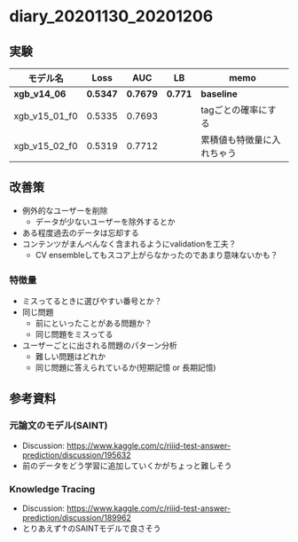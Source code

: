 # diary_20201130_20201206

## 実験
|モデル名|Loss|AUC|LB|memo|
|--|--|--|--|--|
|__xgb_v14_06__|__0.5347__|__0.7679__|__0.771__|__baseline__|
|xgb_v15_01_f0|0.5335|0.7693||tagごとの確率にする|
|xgb_v15_02_f0|0.5319|0.7712||累積値も特徴量に入れちゃう|

## 改善策
- 例外的なユーザーを削除
  - データが少ないユーザーを除外するとか
- ある程度過去のデータは忘却する
- コンテンツがまんべんなく含まれるようにvalidationを工夫？
  - CV ensembleしてもスコア上がらなかったのであまり意味ないかも？
  

### 特徴量
- ミスってるときに選びやすい番号とか？
- 同じ問題
  - 前にといったことがある問題か？
  - 同じ問題をミスってる
- ユーザーごとに出される問題のパターン分析
  - 難しい問題はどれか
  - 同じ問題に答えられているか(短期記憶 or 長期記憶)

## 参考資料
### 元論文のモデル(SAINT)
- Discussion: https://www.kaggle.com/c/riiid-test-answer-prediction/discussion/195632
- 前のデータをどう学習に追加していくかがちょっと難しそう

### Knowledge Tracing
- Discussion: https://www.kaggle.com/c/riiid-test-answer-prediction/discussion/189962
- とりあえず↑のSAINTモデルで良さそう
